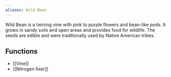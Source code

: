 ```yaml
---
aliases: Wild Bean
---
```

Wild Bean is a twining vine with pink to purple flowers and bean-like pods. It grows in sandy soils and open areas and provides food for wildlife. The seeds are edible and were traditionally used by Native American tribes.
## Functions
- [[Vine]]
- [[Nitrogen fixer]]